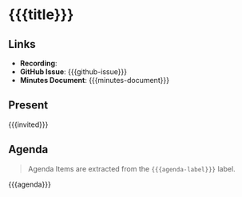 # {{{title}}}

## Links

* **Recording**:  
* **GitHub Issue**: {{{github-issue}}}
* **Minutes Document**: {{{minutes-document}}}

## Present

{{{invited}}}

## Agenda

> Agenda Items are extracted from the `{{{agenda-label}}}` label.

{{{agenda}}}
